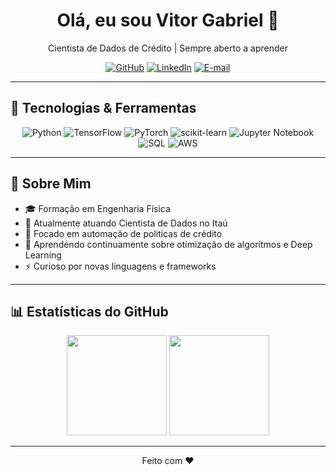<!--
  Bem-vindo ao meu perfil! 👋
  Para editar este README, abra este arquivo e envie um pull request.
-->

<div align="center">
  <h1>Olá, eu sou Vitor Gabriel 👋</h1>
  <p>Cientista de Dados de Crédito | Sempre aberto a aprender</p>
  <p>
    <a href="https://github.com/vitorfgabriel"><img src="https://img.shields.io/badge/GitHub-@vitorfgabriel-181717?logo=github" alt="GitHub"></a>
    <a href="https://www.linkedin.com/in/vitor-gabriel-fernandes/"><img src="https://img.shields.io/badge/LinkedIn-@vitor-gabriel-fernandes?logo=linkedin" alt="LinkedIn"></a>
    <a href="vitorfgabriel@gmail.com"><img src="https://img.shields.io/badge/vitorfgabriel@gmail.com-D14836?logo=gmail" alt="E-mail"></a>
  </p>
</div>

---

## 🧰 Tecnologias & Ferramentas

<div align="center">
  <img src="https://img.shields.io/badge/Python-3776AB?logo=python&logoColor=white" alt="Python" />
  <img src="https://img.shields.io/badge/TensorFlow-FF6F00?logo=tensorflow&logoColor=white" alt="TensorFlow" />
  <img src="https://img.shields.io/badge/PyTorch-EE4C2C?logo=PyTorch&logoColor=white" alt="PyTorch" />
  <img src="https://img.shields.io/badge/scikit--learn-F7931E?logo=scikit-learn&logoColor=white" alt="scikit-learn" />
  <img src="https://img.shields.io/badge/Jupyter-F37626?logo=jupyter&logoColor=white" alt="Jupyter Notebook" />
  <img src="https://img.shields.io/badge/-SQL-000?&logo=MySQL&logoColor=4479A1" alt="SQL" />
  <img src="https://custom-icon-badges.demolab.com/badge/AWS-%23FF9900.svg?logo=aws&logoColor=white" alt="AWS" />
</div>

---

## 🚀 Sobre Mim

- 🎓 Formação em Engenharia Física
- 💼 Atualmente atuando Cientista de Dados no Itaú 
- 🔭 Focado em automação de politicas de crédito 
- 🌱 Aprendendo continuamente sobre otimização de algorítmos e Deep Learning  
- ⚡ Curioso por novas linguagens e frameworks  

---

## 📊 Estatísticas do GitHub

<div align="center">
  <img height="160em" src="https://github-readme-stats.vercel.app/api?username=vitorfgabriel&show_icons=true&theme=default&include_all_commits=true&count_private=true" />
  <img height="160em" src="https://github-readme-stats.vercel.app/api/top-langs/?username=vitorfgabriel&layout=compact&theme=default" />
</div>

---
<!--
## 📫 Como Me Encontrar

<div align="center">
  <a href="https://twitter.com/seu_usuario"><img src="https://img.shields.io/badge/Twitter-@seu__usuario-1DA1F2?logo=twitter&logoColor=white" alt="Twitter"></a>
  <a href="https://www.instagram.com/seu_usuario/"><img src="https://img.shields.io/badge/Instagram-@seu__usuario-E4405F?logo=instagram&logoColor=white" alt="Instagram"></a>
  <a href="https://www.linkedin.com/in/seu-usuario/"><img src="https://img.shields.io/badge/LinkedIn-@seu--usuario-0A66C2?logo=linkedin&logoColor=white" alt="LinkedIn"></a>
</div>

---
<!--
<details>
  <summary>⭐️ Meus Projetos em Destaque</summary>

  - [Projeto A](https://github.com/seu-usuario/projeto-a) – Descrição breve do projeto e principais tecnologias  
  - [Projeto B](https://github.com/seu-usuario/projeto-b) – Descrição breve do projeto e principais tecnologias  
  - [Projeto C](https://github.com/seu-usuario/projeto-c) – Descrição breve do projeto e principais tecnologias  
</details>

---
-->
<p align="center">
  Feito com ❤️  
</p>
